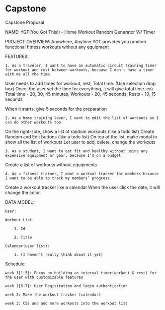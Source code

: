 # Capstone

Capstone Proposal


NAME: YGT(You Got This!) - Home Workout Random Generator W/ Timer



PROJECT OVERVIEW: Anywhere, Anytime YGT provides you random functional fitness workouts without any equipment



FEATURES:

	1. As a traveler, I want to have an automatic circuit training timer for workout and rest between workouts, because I don’t have a timer with me all the time.

User needs to add times for workout, rest, Total time. (Use selection drop box)
Once, the user set the time for everything, it will give total time. 
		ex) Total time - 20, 30, 45 minutes, Workouts - 20, 45 seconds, Rests - 10, 15 seconds

When it starts, give 5 seconds for the preparation

	2. As a home training lover, I want to edit the list of workouts so I can do other workouts too. 

On the right-side, show a list of random workouts (like a todo list)
Create Random and Edit buttons (like a todo list)
On top of the list, make modal to show all the list of workouts
Let user to add, delete, change the workouts

	3. As a student, I want to get fit and healthy without using any expensive equipment or gear, because I’m on a budget.

Create a list of workouts without equipments

	4. As a fitness trainer, I want a workout tracker for members because I want to be able to track my members’ progress

Create a workout tracker like a calendar
When the user click the date, it will change the color.


DATA MODEL:  

	User: 

	Workout List:

		1. Id

		2. Title

	Calendar(user list):

		1. (I haven’t really think about it yet)



Schedule: 

	week 1[1~5]: Focus on building an interval timer(workout & rest) for the user with customizable features

	week 1[6~7]: User Registration and login authentication

	week 2: Make the workout tracker (calendar)

	week 3: CSS and add more workouts into the workout list
